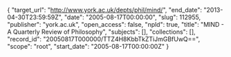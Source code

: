 {
  "target_url": "http://www.york.ac.uk/depts/phil/mind/", 
  "end_date": "2013-04-30T23:59:59Z", 
  "date": "2005-08-17T00:00:00", 
  "slug": 112955, 
  "publisher": "york.ac.uk", 
  "open_access": false, 
  "npld": true, 
  "title": "MIND - A Quarterly Review of Philosophy", 
  "subjects": [], 
  "collections": [], 
  "record_id": "20050817T000000/TTZ4H8KbbTkZTiJmGBfUwQ==", 
  "scope": "root", 
  "start_date": "2005-08-17T00:00:00Z"
}

